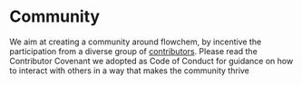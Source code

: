 # Community

We aim at creating a community around flowchem, by incentive the participation from a diverse group of
[contributors](./Contributing.md).
Please read the Contributor Covenant we adopted as Code of Conduct for guidance on how to interact with others in a way
that makes the community thrive
